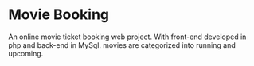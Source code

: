Movie Booking
=============

An online movie ticket booking web project. With front-end developed in php and back-end in MySql.
movies are categorized into running and upcoming.
